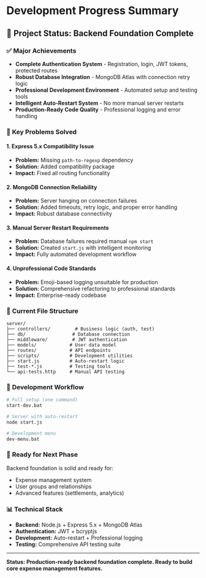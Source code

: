 # Development Progress Summary

## 🎯 Project Status: Backend Foundation Complete

### ✅ **Major Achievements**
- **Complete Authentication System** - Registration, login, JWT tokens, protected routes
- **Robust Database Integration** - MongoDB Atlas with connection retry logic
- **Professional Development Environment** - Automated setup and testing tools
- **Intelligent Auto-Restart System** - No more manual server restarts
- **Production-Ready Code Quality** - Professional logging and error handling

### 🔧 **Key Problems Solved**

#### 1. Express 5.x Compatibility Issue
- **Problem:** Missing `path-to-regexp` dependency
- **Solution:** Added compatibility package
- **Impact:** Fixed all routing functionality

#### 2. MongoDB Connection Reliability
- **Problem:** Server hanging on connection failures
- **Solution:** Added timeouts, retry logic, and proper error handling
- **Impact:** Robust database connectivity

#### 3. Manual Server Restart Requirements
- **Problem:** Database failures required manual `npm start`
- **Solution:** Created `start.js` with intelligent monitoring
- **Impact:** Fully automated development workflow

#### 4. Unprofessional Code Standards
- **Problem:** Emoji-based logging unsuitable for production
- **Solution:** Comprehensive refactoring to professional standards
- **Impact:** Enterprise-ready codebase

### 📁 **Current File Structure**
```
server/
├── controllers/         # Business logic (auth, test)
├── db/                 # Database connection
├── middleware/         # JWT authentication
├── models/            # User data model
├── routes/            # API endpoints
├── scripts/           # Development utilities
├── start.js           # Auto-restart logic
├── test-*.js          # Testing tools
└── api-tests.http     # Manual API testing
```

### 🚀 **Development Workflow**
```bash
# Full setup (one command)
start-dev.bat

# Server with auto-restart
node start.js

# Development menu
dev-menu.bat
```

### 🎯 **Ready for Next Phase**
Backend foundation is solid and ready for:
- Expense management system
- User groups and relationships
- Advanced features (settlements, analytics)

### 📊 **Technical Stack**
- **Backend:** Node.js + Express 5.x + MongoDB Atlas
- **Authentication:** JWT + bcryptjs
- **Development:** Auto-restart + Professional logging
- **Testing:** Comprehensive API testing suite

---

**Status: Production-ready backend foundation complete. Ready to build core expense management features.**
